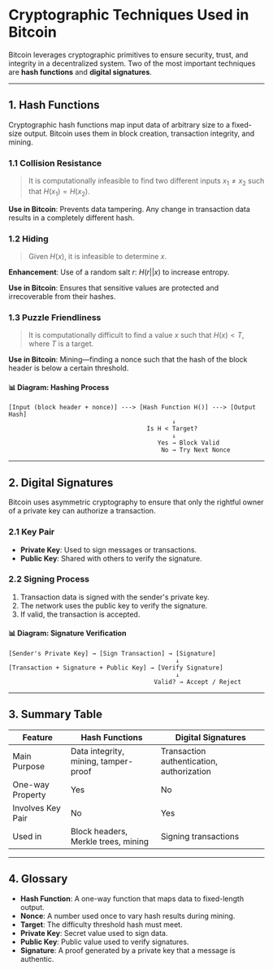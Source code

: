 # Cryptographic Techniques Used in Bitcoin

Bitcoin leverages cryptographic primitives to ensure security, trust, and integrity in a decentralized system. Two of the most important techniques are **hash functions** and **digital signatures**.

---

## 1. Hash Functions

Cryptographic hash functions map input data of arbitrary size to a fixed-size output. Bitcoin uses them in block creation, transaction integrity, and mining.

### 1.1 Collision Resistance

> It is computationally infeasible to find two different inputs $x_1 \neq x_2$ such that $H(x_1) = H(x_2)$.

**Use in Bitcoin**: Prevents data tampering. Any change in transaction data results in a completely different hash.

### 1.2 Hiding

> Given $H(x)$, it is infeasible to determine $x$.

**Enhancement**: Use of a random salt $r$: $H(r || x)$ to increase entropy.

**Use in Bitcoin**: Ensures that sensitive values are protected and irrecoverable from their hashes.

### 1.3 Puzzle Friendliness

> It is computationally difficult to find a value $x$ such that $H(x) < T$, where $T$ is a target.

**Use in Bitcoin**: Mining—finding a nonce such that the hash of the block header is below a certain threshold.

#### 📊 Diagram: Hashing Process

```text
[Input (block header + nonce)] ---> [Hash Function H()] ---> [Output Hash]
                                             ↓
                                      Is H < Target?
                                             ↓
                                         Yes → Block Valid
                                          No → Try Next Nonce
```

---

## 2. Digital Signatures

Bitcoin uses asymmetric cryptography to ensure that only the rightful owner of a private key can authorize a transaction.

### 2.1 Key Pair

* **Private Key**: Used to sign messages or transactions.
* **Public Key**: Shared with others to verify the signature.

### 2.2 Signing Process

1. Transaction data is signed with the sender's private key.
2. The network uses the public key to verify the signature.
3. If valid, the transaction is accepted.

#### 📊 Diagram: Signature Verification

```text
[Sender's Private Key] → [Sign Transaction] → [Signature]
                                              ↓
[Transaction + Signature + Public Key] → [Verify Signature]
                                              ↓
                                        Valid? → Accept / Reject
```

---

## 3. Summary Table

| Feature           | Hash Functions                       | Digital Signatures                        |
| ----------------- | ------------------------------------ | ----------------------------------------- |
| Main Purpose      | Data integrity, mining, tamper-proof | Transaction authentication, authorization |
| One-way Property  | Yes                                  | No                                        |
| Involves Key Pair | No                                   | Yes                                       |
| Used in           | Block headers, Merkle trees, mining  | Signing transactions                      |

---

## 4. Glossary

* **Hash Function**: A one-way function that maps data to fixed-length output.
* **Nonce**: A number used once to vary hash results during mining.
* **Target**: The difficulty threshold hash must meet.
* **Private Key**: Secret value used to sign data.
* **Public Key**: Public value used to verify signatures.
* **Signature**: A proof generated by a private key that a message is authentic.

